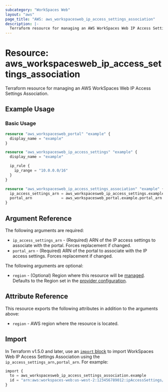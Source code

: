 ```yaml
---
subcategory: "WorkSpaces Web"
layout: "aws"
page_title: "AWS: aws_workspacesweb_ip_access_settings_association"
description: |-
  Terraform resource for managing an AWS WorkSpaces Web IP Access Settings Association.
---
```


# Resource: aws_workspacesweb_ip_access_settings_association

Terraform resource for managing an AWS WorkSpaces Web IP Access Settings Association.

## Example Usage

### Basic Usage

```terraform
resource "aws_workspacesweb_portal" "example" {
  display_name = "example"
}

resource "aws_workspacesweb_ip_access_settings" "example" {
  display_name = "example"

  ip_rule {
    ip_range = "10.0.0.0/16"
  }
}

resource "aws_workspacesweb_ip_access_settings_association" "example" {
  ip_access_settings_arn = aws_workspacesweb_ip_access_settings.example.ip_access_settings_arn
  portal_arn             = aws_workspacesweb_portal.example.portal_arn
}
```

## Argument Reference

The following arguments are required:

* `ip_access_settings_arn` - (Required) ARN of the IP access settings to associate with the portal. Forces replacement if changed.
* `portal_arn` - (Required) ARN of the portal to associate with the IP access settings. Forces replacement if changed.

The following arguments are optional:

* `region` - (Optional) Region where this resource will be [managed](https://docs.aws.amazon.com/general/latest/gr/rande.html#regional-endpoints). Defaults to the Region set in the [provider configuration](https://registry.terraform.io/providers/hashicorp/aws/latest/docs#aws-configuration-reference).

## Attribute Reference

This resource exports the following attributes in addition to the arguments above:

* `region` - AWS region where the resource is located.

## Import

In Terraform v1.5.0 and later, use an [`import` block](https://developer.hashicorp.com/terraform/language/import) to import WorkSpaces Web IP Access Settings Association using the `ip_access_settings_arn,portal_arn`. For example:

```terraform
import {
  to = aws_workspacesweb_ip_access_settings_association.example
  id = "arn:aws:workspaces-web:us-west-2:123456789012:ipAccessSettings/ip_access_settings-id-12345678,arn:aws:workspaces-web:us-west-2:123456789012:portal/portal-id-12345678"
}
```
